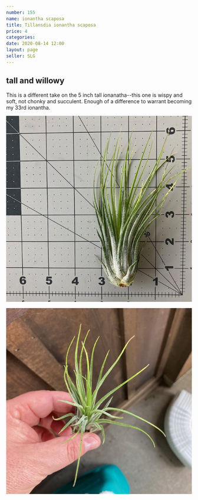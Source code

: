 ```yaml
---
number: 155
name: ionantha scaposa
title: Tillansdia ionantha scaposa
price: 4
categories: 
date: 2020-08-14 12:00
layout: page
seller: SLG
---
```

## tall and willowy

This is a different take on the 5 inch tall ionanatha--this one is wispy and soft, not chonky and succulent. Enough of a difference to warrant becoming my 33rd ionantha.

!["Tillandsia ionantha scaposa"](/i/IMG_0720.jpeg "Tillandsia ionantha scaposa")

!["Tillandsia ionantha scaposa"](/i/IMG_0723.jpeg "Tillandsia ionantha scaposa")
